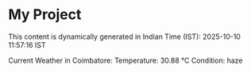 # My Project

This content is dynamically generated in Indian Time (IST): 2025-10-10 11:57:16 IST


Current Weather in Coimbatore:
Temperature: 30.88 °C
Condition: haze
